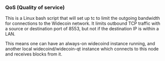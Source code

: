 ### QoS (Quality of service) ###

This is a Linux bash script that will set up tc to limit the outgoing bandwidth for connections to the Widecoin network. It limits outbound TCP traffic with a source or destination port of 8553, but not if the destination IP is within a LAN.

This means one can have an always-on widecoind instance running, and another local widecoind/widecoin-qt instance which connects to this node and receives blocks from it.
